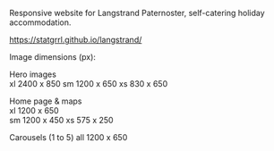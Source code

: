 Responsive website for Langstrand Paternoster, self-catering holiday accommodation.

https://statgrrl.github.io/langstrand/

Image dimensions (px):

Hero images		
xl 2400 x 850 
sm 1200 x 650
xs  830 x 650

Home page & maps	
xl 1200 x 650		
sm 1200 x 450
xs  575 x 250

Carousels	(1 to 5)
all 1200 x 650	

